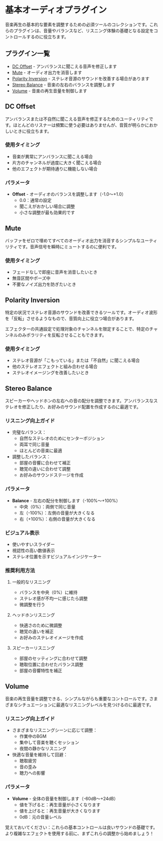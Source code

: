 # 基本オーディオプラグイン

音楽再生の基本的な要素を調整するための必須ツールのコレクションです。これらのプラグインは、音量やバランスなど、リスニング体験の基礎となる設定をコントロールするのに役立ちます。

## プラグイン一覧

- [DC Offset](#dc-offset) - アンバランスに聞こえる音声を修正します
- [Mute](#mute) - オーディオ出力を消音します
- [Polarity Inversion](#polarity-inversion) - ステレオ音源のサウンドを改善する場合があります
- [Stereo Balance](#stereo-balance) - 音楽の左右のバランスを調整します
- [Volume](#volume) - 音楽の再生音量を制御します

## DC Offset

アンバランスまたは不自然に聞こえる音声を修正するためのユーティリティです。ほとんどのリスナーは頻繁に使う必要はありませんが、音質が明らかにおかしいときに役立ちます。

### 使用タイミング
- 音楽が異常にアンバランスに聞こえる場合
- 片方のチャンネルが過度に大きく聞こえる場合
- 他のエフェクトが期待通りに機能しない場合

### パラメータ
- **Offset** - オーディオのバランスを調整します（-1.0～+1.0）
  - 0.0：通常の設定
  - 聞こえがおかしい場合に調整
  - 小さな調整が最も効果的です

## Mute

バッファをゼロで埋めてすべてのオーディオ出力を消音するシンプルなユーティリティです。音声信号を瞬時にミュートするのに便利です。

### 使用タイミング
- フェードなしで即座に音声を消音したいとき
- 無音区間やポーズ中
- 不要なノイズ出力を防ぎたいとき

## Polarity Inversion

特定の状況でステレオ音源のサウンドを改善できるツールです。オーディオ波形を「反転」させるようなもので、音質向上に役立つ場合があります。

エフェクターの共通設定で処理対象のチャンネルを限定することで、特定のチャンネルのみポラリティを反転させることもできます。

### 使用タイミング
- ステレオ音源が「こもっている」または「不自然」に聞こえる場合
- 他のステレオエフェクトと組み合わせる場合
- ステレオイメージングを改善したいとき

## Stereo Balance

スピーカーやヘッドホンの左右への音の配分を調整できます。アンバランスなステレオを修正したり、お好みのサウンド配置を作成するのに最適です。

### リスニング向上ガイド
- 完璧なバランス：
  - 自然なステレオのためにセンターポジション
  - 両耳で同じ音量
  - ほとんどの音楽に最適
- 調整したバランス：
  - 部屋の音響に合わせて補正
  - 聴覚の違いに合わせて調整
  - お好みのサウンドステージを作成

### パラメータ
- **Balance** - 左右の配分を制御します（-100%～+100%）
  - 中央（0%）：両側で同じ音量
  - 左（-100%）：左側の音量が大きくなる
  - 右（+100%）：右側の音量が大きくなる

### ビジュアル表示
- 使いやすいスライダー
- 視認性の高い数値表示
- ステレオ位置を示すビジュアルインジケーター

### 推奨利用方法

1. 一般的なリスニング
   - バランスを中央（0%）に維持
   - ステレオ感が不均一に感じたら調整
   - 微調整を行う

2. ヘッドホンリスニング
   - 快適さのために微調整
   - 聴覚の違いを補正
   - お好みのステレオイメージを作成

3. スピーカーリスニング
   - 部屋のセッティングに合わせて調整
   - 聴取位置に合わせたバランス調整
   - 部屋の音響特性を補正

## Volume

音楽の再生音量を調整できる、シンプルながらも重要なコントロールです。さまざまなシチュエーションに最適なリスニングレベルを見つけるのに最適です。

### リスニング向上ガイド
- さまざまなリスニングシーンに応じて調整：
  - 作業中のBGM
  - 集中して音楽を聴くセッション
  - 夜間の静かなリスニング
- 快適な音量を維持して回避：
  - 聴取疲労
  - 音の歪み
  - 聴力への影響

### パラメータ
- **Volume** - 全体の音量を制御します（-60dB～+24dB）
  - 値を下げると：再生音量が小さくなります
  - 値を上げると：再生音量が大きくなります
  - 0dB：元の音量レベル

覚えておいてください：これらの基本コントロールは良いサウンドの基礎です。より複雑なエフェクトを使用する前に、まずこれらの調整から始めましょう！
